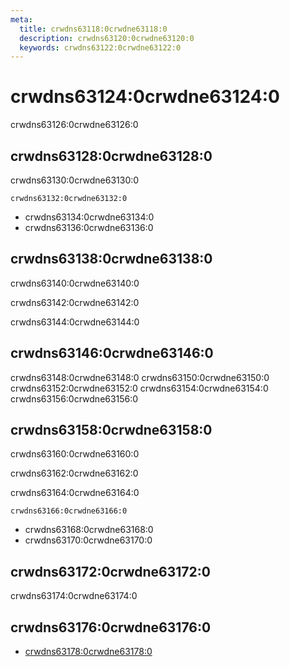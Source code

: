 ```yaml
---
meta:
  title: crwdns63118:0crwdne63118:0
  description: crwdns63120:0crwdne63120:0
  keywords: crwdns63122:0crwdne63122:0
---
```


# crwdns63124:0crwdne63124:0
crwdns63126:0crwdne63126:0

<entry-ad />

## crwdns63128:0crwdne63128:0
crwdns63130:0crwdne63130:0

`crwdns63132:0crwdne63132:0`
- crwdns63134:0crwdne63134:0
- crwdns63136:0crwdne63136:0


## crwdns63138:0crwdne63138:0
crwdns63140:0crwdne63140:0

  crwdns63142:0crwdne63142:0

  crwdns63144:0crwdne63144:0

## crwdns63146:0crwdne63146:0
crwdns63148:0crwdne63148:0
<alert type="success">crwdns63150:0crwdne63150:0</alert>
<alert type="info">crwdns63152:0crwdne63152:0</alert>
<alert type="warning">crwdns63154:0crwdne63154:0</alert>
<alert type="error">crwdns63156:0crwdne63156:0</alert>

## crwdns63158:0crwdne63158:0
crwdns63160:0crwdne63160:0

  crwdns63162:0crwdne63162:0

  crwdns63164:0crwdne63164:0

  `crwdns63166:0crwdne63166:0`
  - crwdns63168:0crwdne63168:0
  - crwdns63170:0crwdne63170:0

## crwdns63172:0crwdne63172:0
crwdns63174:0crwdne63174:0

## crwdns63176:0crwdne63176:0
  - [crwdns63178:0crwdne63178:0]()

<doc-footer />
